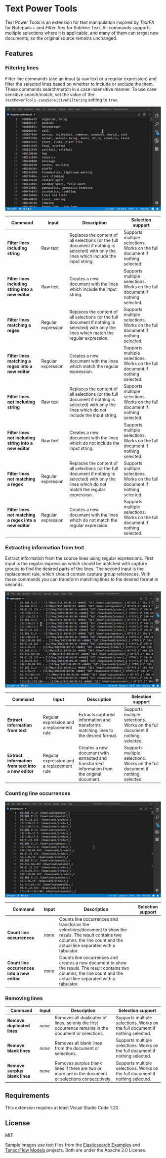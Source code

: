 # Text Power Tools

Text Power Tools is an extension for text manipulation inspired by _TextFX_ for Notepad++ and _Filter Text_ for Sublime Text. All commands supports multiple selections where it is applicable, and many of them can target new documents, so the original source remains unchanged.

## Features

### Filtering lines

Filter line commands take an input (a raw text or a regular expression) and filter the selected lines based on whether to include or exclude the them. These commands search/match in a case insensitive manner. To use case sensitive search/match, set the value of the `textPowerTools.caseSensitiveFiltering` setting to `true`.

![sample filtering](images/filtering.gif)

| Command | Input | Description | Selection support |
| ------- | ----- | ----------- | ------------------|
| **Filter lines including string** | Raw text | Replaces the content of all selections (or the full document if nothing is selected) with only the lines which include the input string. | Supports multiple selections. Works on the full document if nothing selected.
| **Filter lines including string into a new editor** | Raw text | Creates a new document with the lines which include the input string. | Supports multiple selections. Works on the full document if nothing selected.
| **Filter lines matching a regex** | Regular expression | Replaces the content of all selections (or the full document if nothing is selected) with only the lines which match the regular expression. | Supports multiple selections. Works on the full document if nothing selected.
| **Filter lines matching a regex into a new editor** | Regular expression | Creates a new document with the lines which match the regular expression. | Supports multiple selections. Works on the full document if nothing selected.
| **Filter lines not including string** | Raw text | Replaces the content of all selections (or the full document if nothing is selected) with only the lines which do not include the input string. | Supports multiple selections. Works on the full document if nothing selected.
| **Filter lines not including string into a new editor** | Raw text | Creates a new document with the lines which do not include the input string. | Supports multiple selections. Works on the full document if nothing selected.
| **Filter lines not matching a regex** | Regular expression | Replaces the content of all selections (or the full document if nothing is selected) with only the lines which do not match the regular expression. | Supports multiple selections. Works on the full document if nothing selected.
| **Filter lines not matching a regex into a new editor** | Regular expression| Creates a new document with the lines which do not match the regular expression. | Supports multiple selections. Works on the full document if nothing selected.

### Extracting information from text

Extract information from the source lines using regular expressions. First input is the regular expression which should be matched with capture groups to find the desired parts of the lines. The second input is the replacement rule, which should contain capture group references. With these commands you can transform matching lines to the desired format in seconds.

![sample extracting](images/extracting.gif)

| Command | Input | Description | Selection support |
| ------- | ----- | ----------- | ------------------|
| **Extract information from text** | Regular expression and a replacement rule | Extracts captured information and transforms matching lines to the desired format. | Supports multiple selections. Works on the full document if nothing selected.
| **Extract information from text into a new editor** | Regular expression and a replacement rule | Creates a new document with extracted and transformed information from the original document. | Supports multiple selections. Works on the full document if nothing selected.

### Counting line occurrences

![sample filtering](images/counting.gif)

| Command | Input | Description | Selection support |
| ------- | ----- | ----------- | ------------------|
| **Count line occurrences** | _none_ | Counts line occurrences and transforms the selections/document to show the resuls. The result contains two columns, the line count and the actual line separated with a tabulator.
| **Count line occurrences into a new editor** | _none_ | Counts line occurrences and creates a new document to show the resuls. The result contains two columns, the line count and the actual line separated with a tabulator.

### Removing lines

| Command | Input | Description | Selection support |
| ------- | ----- | ----------- | ------------------|
| **Remove duplicated lines** | _none_ | Removes all duplicates of lines, so only the first occurrence remains in the document or selections. | Supports multiple selections. Works on the full document if nothing selected.
| **Remove blank lines** | _none_ | Removes all blank lines from the document or selections. | Supports multiple selections. Works on the full document if nothing selected.
| **Remove surplus blank lines** | _none_ | Removes surplus blank lines if there are two or more are in the document or selections consecutively. | Supports multiple selections. Works on the full document if nothing selected.

## Requirements

This extension requires at least Visual Studio Code 1.20.

## License

MIT

Sample images use text files from the [Elasticsearch Examples](https://github.com/elastic/examples) and [TensorFlow Models](https://github.com/tensorflow/models) projects. Both are under the Apache 2.0 License.